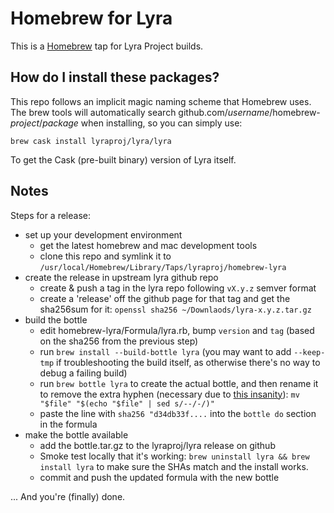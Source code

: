 # Homebrew for Lyra

This is a [Homebrew](https://brew.sh) tap for Lyra Project builds.

## How do I install these packages?

This repo follows an implicit magic naming scheme that Homebrew uses. The brew tools will automatically search
github.com/_username_/homebrew-_project_/_package_ when installing, so you can simply use:

```
brew cask install lyraproj/lyra/lyra
```

To get the Cask (pre-built binary) version of Lyra itself.

## Notes

Steps for a release:

* set up your development environment
  - get the latest homebrew and mac development tools
  - clone this repo and symlink it to `/usr/local/Homebrew/Library/Taps/lyraproj/homebrew-lyra`
* create the release in upstream lyra github repo
  - create & push a tag in the lyra repo following `vX.y.z` semver format
  - create a 'release' off the github page for that tag and get the sha256sum for it:
    `openssl sha256 ~/Downlaods/lyra-x.y.z.tar.gz`
* build the bottle
  - edit homebrew-lyra/Formula/lyra.rb,  bump `version` and `tag` (based on the sha256 from the previous step)
  - run `brew install --build-bottle lyra` (you may want to add `--keep-tmp` if troubleshooting the build itself, as otherwise there's no way to debug a failing build)
  - run `brew bottle lyra` to create the actual bottle, and then rename it to remove the extra hyphen (necessary due to [this insanity](https://github.com/Homebrew/brew/commit/d33241bc11054af79c45bd355bf58c7304e18882#r29994607)):  `mv "$file" "$(echo "$file" | sed s/--/-/)"`
  - paste the line with `sha256 "d34db33f....` into the `bottle do` section in the formula
* make the bottle available
  - add the bottle.tar.gz to the lyraproj/lyra release on github
  - Smoke test locally that it's working: `brew uninstall lyra && brew install lyra` to make sure the SHAs match and the install works.
  - commit and push the updated formula with the new bottle

... And you're (finally) done.